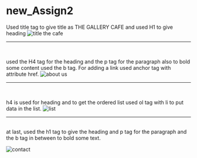 # new_Assign2

Used title tag to give title as THE GALLERY CAFE and used H1 to give heading
![title the cafe](https://github.com/jaitensahu/new_Assign2/assets/127736781/86d1d607-5d94-4a0c-b5b9-b4e493c928e2)
<hr>
<br>

used the H4 tag for the heading and the p tag for the paragraph also to bold some content used the b tag. For adding a link used anchor tag <a> with attribute href.
![about us](https://github.com/jaitensahu/new_Assign2/assets/127736781/7f9aa84e-3b6f-4a79-920e-1cd3080fffda)
<hr>
<br>

h4 is used for heading and to get the ordered list used ol tag with li to put data in the list.
![list](https://github.com/jaitensahu/new_Assign2/assets/127736781/7612d19a-2380-4fb2-8237-5c5a9505ad70)

<hr>
<br>
at last, used the h1 tag to give the heading and p tag for the paragraph and the b tag in between to bold some text.

![contact](https://github.com/jaitensahu/new_Assign2/assets/127736781/34dfa6e5-c980-42c1-b090-c6cb2e7a6b1c)
